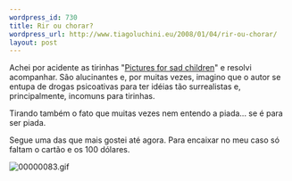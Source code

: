 ```yaml
--- 
wordpress_id: 730
title: Rir ou chorar?
wordpress_url: http://www.tiagoluchini.eu/2008/01/04/rir-ou-chorar/
layout: post
---
```

Achei por acidente as tirinhas "<a href="http://www.picturesforsadchildren.com/" target="_blank">Pictures for sad children</a>" e resolvi acompanhar. São alucinantes e, por muitas vezes, imagino que o autor se entupa de drogas psicoativas para ter idéias tão surrealistas e, principalmente, incomuns para tirinhas.

Tirando também o fato que muitas vezes nem entendo a piada... se é para ser piada.

Segue uma das que mais gostei até agora. Para encaixar no meu caso só faltam o cartão e os 100 dólares.

<img src="http://www.tiagoluchini.eu/wp-content/uploads/2008/01/00000083.gif" alt="00000083.gif" />
